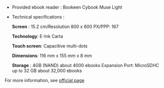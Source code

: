 - Provided ebook reader : Bookeen Cybook Muse Light
- Technical specifications :

    **Screen** : 15.2 cm/Resolution 800 x 600 PX/PPP: 167
    
    **Technology**: E-Ink Carta
    
    **Touch screen**: Capacitive multi-dots
    
    **Dimensions**: 116 mm x 155 mm x 8 mm
    
    **Storage** : 
    4GB (NAND) about 4000 ebooks
    Expansion Port: MicroSDHC up to 32 GB about 32,000 ebooks
    

For more information, see [official page](https://bookeen.com/products/cybook-muse-light)
